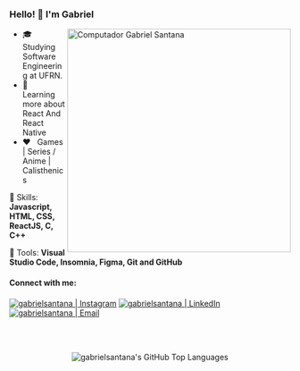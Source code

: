 ### Hello! 👋 I'm Gabriel

<img src="https://i.pinimg.com/originals/78/5a/1b/785a1b9c359640da6bc9cfe3670b42ba.png" width="400px" align="right" alt="Computador Gabriel Santana">

<p align="left"> 
  <ul>
    <li>🎓 &nbsp; Studying Software Engineering at UFRN.</li>
    <li>📘 &nbsp; Learning more about React And React Native</li>
    <li>❤️ &nbsp; Games | Series / Anime | Calisthenics</li>
  </ul>
</p>

<p align="left">
  🚀 Skills: <strong>Javascript, HTML, CSS, ReactJS, C, C++</strong>
</p>

<p align="left">
  💼 Tools: <strong>Visual Studio Code, Insomnia, Figma, Git and GitHub</strong>
</p>

#### Connect with me:

<!-- [<img align="left" alt="gabrielsantana | Website" src="https://img.shields.io/badge/Website-gabrielsantana-blue?style=flat-square&logo=google-chrome" />][website] -->
[<img align="center" alt="gabrielsantana | Instagram" src="https://img.shields.io/badge/Instagram-Gsodp-blue?style=flat-square&logo=instagram" />][instagram]
[<img align="center" alt="gabrielsantana | LinkedIn" src="https://img.shields.io/badge/LinkedIn-Gabriel%20Santana%20-blue?style=flat-square&logo=linkedin" />][linkedin]
[<img align="center" alt="gabrielsantana | Email" src="https://img.shields.io/badge/Email-gabsop@hotmail.com-blue?style=flat-square&logo=gmail" />][email]

<br />
<br />

<!-- <img align="left" alt="gabrielsantana's GitHub Stats" src="https://github-readme-stats.vercel.app/api?username=gabrielsantana&show_icons=true&hide_border=true&hide=contribs&theme=dracula" /> -->
<p align="center">
  <img alt="gabrielsantana's GitHub Top Languages" src="https://github-readme-stats.vercel.app/api/top-langs/?username=Gabsop&layout=compact&langs_count=6&hide_border=true&theme=dracula" />
</p>

[website]: https://Gabsop.github.io/portfolio/
[instagram]: https://www.instagram.com/Gsodp/
[linkedin]: https://www.linkedin.com/in/Gabrielsop/
[email]: mailto:gabsop@hotmail.com
